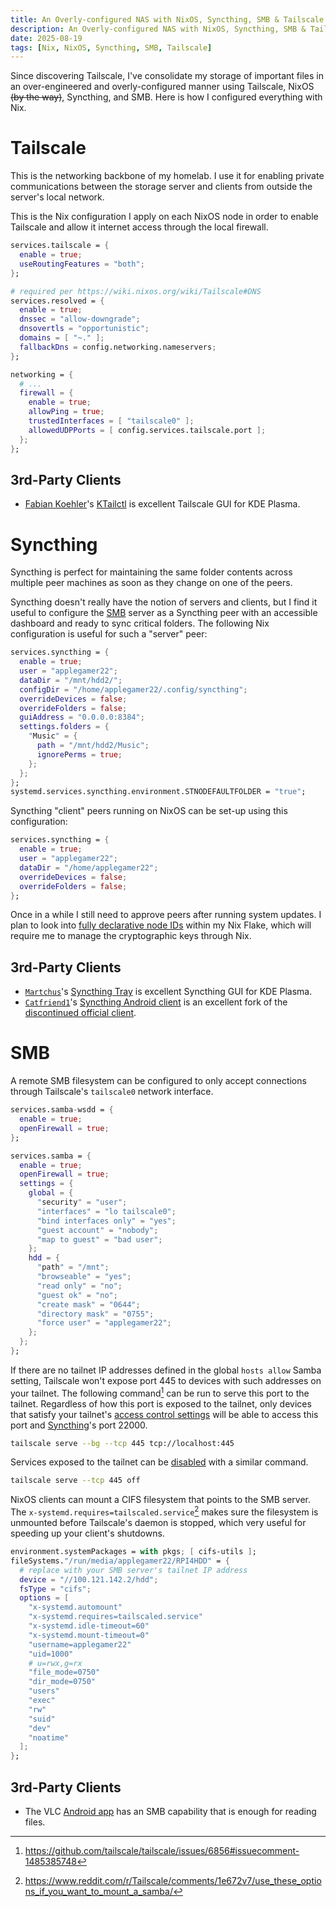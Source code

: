 ```yaml
---
title: An Overly-configured NAS with NixOS, Syncthing, SMB & Tailscale
description: An Overly-configured NAS with NixOS, Syncthing, SMB & Tailscale
date: 2025-08-19
tags: [Nix, NixOS, Syncthing, SMB, Tailscale]
---
```

Since discovering Tailscale, I've consolidate my storage of important files in an over-engineered and overly-configured manner using Tailscale, NixOS ~~(by the way)~~, Syncthing, and SMB. Here is how I configured everything with Nix.

# Tailscale
This is the networking backbone of my homelab. I use it for enabling private communications between the storage server and clients from outside the server's local network.

This is the Nix configuration I apply on each NixOS node in order to enable Tailscale and allow it internet access through the local firewall.

```nix
services.tailscale = {
  enable = true;
  useRoutingFeatures = "both";
};

# required per https://wiki.nixos.org/wiki/Tailscale#DNS
services.resolved = {
  enable = true;
  dnssec = "allow-downgrade";
  dnsovertls = "opportunistic";
  domains = [ "~." ];
  fallbackDns = config.networking.nameservers;
};

networking = {
  # ...
  firewall = {
    enable = true;
    allowPing = true;
    trustedInterfaces = [ "tailscale0" ];
    allowedUDPPorts = [ config.services.tailscale.port ];
  };
};
```

## 3rd-Party Clients
* [Fabian Koehler](https://fkoehler.org/)'s [KTailctl](https://github.com/f-koehler/KTailctl) is excellent Tailscale GUI for KDE Plasma.

# Syncthing
Syncthing is perfect for maintaining the same folder contents across multiple peer machines as soon as they change on one of the peers.

Syncthing doesn't really have the notion of servers and clients, but I find it useful to configure the [SMB](#smb) server as a Syncthing peer with an accessible dashboard and ready to sync critical folders. The following Nix configuration is useful for such a "server" peer:

```nix
services.syncthing = {
  enable = true;
  user = "applegamer22";
  dataDir = "/mnt/hdd2/";
  configDir = "/home/applegamer22/.config/syncthing";
  overrideDevices = false;
  overrideFolders = false;
  guiAddress = "0.0.0.0:8384";
  settings.folders = {
    "Music" = {
      path = "/mnt/hdd2/Music";
      ignorePerms = true;
    };
  };
};
systemd.services.syncthing.environment.STNODEFAULTFOLDER = "true";
```

Syncthing "client" peers running on NixOS can be set-up using this configuration:

```nix
services.syncthing = {
  enable = true;
  user = "applegamer22";
  dataDir = "/home/applegamer22";
  overrideDevices = false;
  overrideFolders = false;
};
```

Once in a while I still need to approve peers after running system updates. I plan to look into [fully declarative node IDs](https://wiki.nixos.org/wiki/Syncthing#Declarative_node_IDs) within my Nix Flake, which will require me to manage the cryptographic keys through Nix.

## 3rd-Party Clients
* [`Martchus`](https://github.com/Martchus)'s [Syncthing Tray](https://martchus.github.io/syncthingtray/) is excellent Syncthing GUI for KDE Plasma.
* [`Catfriend1`](https://github.com/Catfriend1)'s [Syncthing Android client](https://f-droid.org/en/packages/com.github.catfriend1.syncthingandroid/) is an excellent fork of the [discontinued official client](https://github.com/syncthing/syncthing-android).

# SMB
A remote SMB filesystem can be configured to only accept connections through Tailscale's `tailscale0` network interface.

```nix
services.samba-wsdd = {
  enable = true;
  openFirewall = true;
};

services.samba = {
  enable = true;
  openFirewall = true;
  settings = {
    global = {
      "security" = "user";
      "interfaces" = "lo tailscale0";
      "bind interfaces only" = "yes";
      "guest account" = "nobody";
      "map to guest" = "bad user";
    };
    hdd = {
      "path" = "/mnt";
      "browseable" = "yes";
      "read only" = "no";
      "guest ok" = "no";
      "create mask" = "0644";
      "directory mask" = "0755";
      "force user" = "applegamer22";
    };
  };
};
```

If there are no tailnet IP addresses defined in the global `hosts allow` Samba setting, Tailscale won't expose port 445 to devices with such addresses on your tailnet. The following command[^1] can be run to serve this port to the tailnet. Regardless of how this port is exposed to the tailnet, only devices that satisfy your tailnet's [access control settings](https://tailscale.com/kb/1324/grants) will be able to access this port and [Syncthing](#syncthing)'s port 22000.

```sh
tailscale serve --bg --tcp 445 tcp://localhost:445
```

Services exposed to the tailnet can be [disabled](https://tailscale.com/kb/1242/tailscale-serve) with a similar command.

```sh
tailscale serve --tcp 445 off
```

NixOS clients can mount a CIFS filesystem that points to the SMB server. The `x-systemd.requires=tailscaled.service`[^2] makes sure the filesystem is unmounted before Tailscale's daemon is stopped, which very useful for speeding up your client's shutdowns.

```nix
environment.systemPackages = with pkgs; [ cifs-utils ];
fileSystems."/run/media/applegamer22/RPI4HDD" = {
  # replace with your SMB server's tailnet IP address
  device = "//100.121.142.2/hdd";
  fsType = "cifs";
  options = [
    "x-systemd.automount"
    "x-systemd.requires=tailscaled.service"
    "x-systemd.idle-timeout=60"
    "x-systemd.mount-timeout=0"
    "username=applegamer22"
    "uid=1000"
    # u=rwx,g=rx
    "file_mode=0750"
    "dir_mode=0750"
    "users"
    "exec"
    "rw"
    "suid"
    "dev"
    "noatime"
  ];
};
```

## 3rd-Party Clients
* The VLC [Android app](https://www.videolan.org/vlc/download-android.html) has an SMB capability that is enough for reading files.

[^1]: <https://github.com/tailscale/tailscale/issues/6856#issuecomment-1485385748>
[^2]: <https://www.reddit.com/r/Tailscale/comments/1e672v7/use_these_options_if_you_want_to_mount_a_samba/>